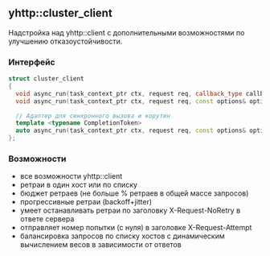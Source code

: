 ## yhttp::cluster_client
Надстройка над yhttp::client с дополнительными возможностями по улучшению отказоустойчивости.

### Интерфейс
```C++
struct cluster_client
{
  void async_run(task_context_ptr ctx, request req, callback_type callback);
  void async_run(task_context_ptr ctx, request req, const options& options, callback_type callback);

  // Адаптер для синхронного вызова и корутин
  template <typename CompletionToken>
  auto async_run(task_context_ptr ctx, request req, const options& options, CompletionToken&& token);
};
```

### Возможности
- все возможности yhttp::client
- ретраи в один хост или по списку
- бюджет ретраев (не больше % ретраев в общей массе запросов)
- прогрессивные ретраи (backoff+jitter)
- умеет останавливать ретраи по заголовку X-Request-NoRetry в ответе сервера
- отправляет номер попытки (с нуля) в заголовке X-Request-Attempt
- балансировка запросов по списку хостов с динамическим вычислением весов в зависимости от ответов

